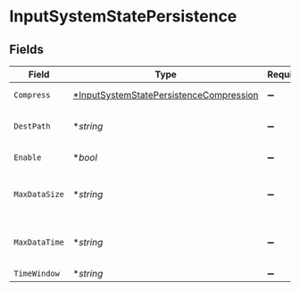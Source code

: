 # InputSystemStatePersistence


## Fields

| Field                                                                                                     | Type                                                                                                      | Required                                                                                                  | Description                                                                                               |
| --------------------------------------------------------------------------------------------------------- | --------------------------------------------------------------------------------------------------------- | --------------------------------------------------------------------------------------------------------- | --------------------------------------------------------------------------------------------------------- |
| `Compress`                                                                                                | [*InputSystemStatePersistenceCompression](../../models/shared/inputsystemstatepersistencecompression.md)  | :heavy_minus_sign:                                                                                        | Select data compression format. Optional.                                                                 |
| `DestPath`                                                                                                | **string*                                                                                                 | :heavy_minus_sign:                                                                                        | Path to use to write metrics. Defaults to $CRIBL_HOME/state/system_state                                  |
| `Enable`                                                                                                  | **bool*                                                                                                   | :heavy_minus_sign:                                                                                        | Spool metrics to disk for Cribl Edge and Search                                                           |
| `MaxDataSize`                                                                                             | **string*                                                                                                 | :heavy_minus_sign:                                                                                        | Maximum disk space allowed to be consumed (e.g., 420MB or 4GB). Once reached, older data will be deleted. |
| `MaxDataTime`                                                                                             | **string*                                                                                                 | :heavy_minus_sign:                                                                                        | Maximum amount of time to retain data (e.g., 2h or 4d). Once reached, older data will be deleted.         |
| `TimeWindow`                                                                                              | **string*                                                                                                 | :heavy_minus_sign:                                                                                        | Time span for each file bucket                                                                            |